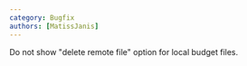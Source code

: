 ```yaml
---
category: Bugfix
authors: [MatissJanis]
---
```


Do not show "delete remote file" option for local budget files.
